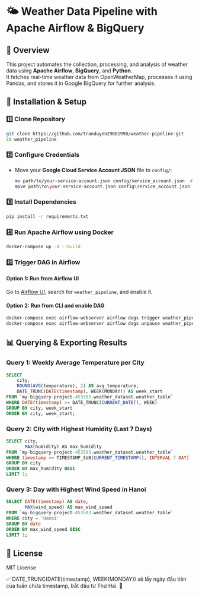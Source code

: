 # 🌤️ Weather Data Pipeline with Apache Airflow & BigQuery

## 📌 Overview

This project automates the collection, processing, and analysis of weather data using **Apache Airflow**, **BigQuery**, and **Python**.  
It fetches real-time weather data from OpenWeatherMap, processes it using Pandas, and stores it in Google BigQuery for further analysis.

## 🚀 Installation & Setup

### 1️⃣ Clone Repository

```sh
git clone https://github.com/tranduyen29081998/weather-pipeline-git
cd weather_pipeline
```

### 2️⃣ Configure Credentials

- Move your **Google Cloud Service Account JSON** file to `config/`:

  ```sh
  mv path/to/your-service-account.json config/service_account.json  # Linux/Mac
  move path\to\your-service-account.json config\service_account.json # Windows

  ```

### 3️⃣ Install Dependencies

```sh
pip install -r requirements.txt
```

### 4️⃣ Run Apache Airflow using Docker

```sh
docker-compose up -d --build
```

### 5️⃣ Trigger DAG in Airflow

#### Option 1: Run from Airflow UI

Go to [Airflow UI](http://localhost:8080), search for `weather_pipeline`, and enable it.

#### Option 2: Run from CLI and enable DAG

```sh
docker-compose exec airflow-webserver airflow dags trigger weather_pipeline
docker-compose exec airflow-webserver airflow dags unpause weather_pipeline

```

## 📊 Querying & Exporting Results

### Query 1: Weekly Average Temperature per City

```sql
SELECT
    city,
    ROUND(AVG(temperature), 2) AS avg_temperature,
    DATE_TRUNC(DATE(timestamp), WEEK(MONDAY)) AS week_start
FROM `my-bigquery-project-453503.weather_dataset.weather_table`
WHERE DATE(timestamp) >= DATE_TRUNC(CURRENT_DATE(), WEEK)
GROUP BY city, week_start
ORDER BY city, week_start;
```

### Query 2: City with Highest Humidity (Last 7 Days)

```sql
SELECT city,
       MAX(humidity) AS max_humidity
FROM `my-bigquery-project-453503.weather_dataset.weather_table`
WHERE timestamp >= TIMESTAMP_SUB(CURRENT_TIMESTAMP(), INTERVAL 7 DAY)
GROUP BY city
ORDER BY max_humidity DESC
LIMIT 1;
```

### Query 3: Day with Highest Wind Speed in Hanoi

```sql
SELECT DATE(timestamp) AS date,
       MAX(wind_speed) AS max_wind_speed
FROM `my-bigquery-project-453503.weather_dataset.weather_table`
WHERE city = 'Hanoi'
GROUP BY date
ORDER BY max_wind_speed DESC
LIMIT 1;
```

## 🐜 License

MIT License

✅ DATE_TRUNC(DATE(timestamp), WEEK(MONDAY)) sẽ lấy ngày đầu tiên của tuần chứa timestamp, bắt đầu từ Thứ Hai. 🚀
